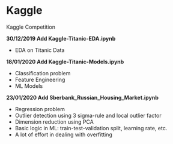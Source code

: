 # Kaggle
Kaggle Competition

**30/12/2019 Add Kaggle-Titanic-EDA.ipynb** 
+ EDA on Titanic Data

**18/01/2020 Add Kaggle-Titanic-Models.ipynb**
+ Classification problem
+ Feature Engineering
+ ML Models

**23/01/2020 Add Sberbank_Russian_Housing_Market.ipynb**
+ Regression problem
+ Outlier detection using 3 sigma-rule and local outlier factor
+ Dimension reduction using PCA
+ Basic logic in ML: train-test-validation split, learning rate, etc.
+ A lot of effort in dealing with overfitting